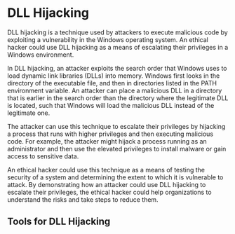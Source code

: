 # DLL Hijacking

DLL hijacking is a technique used by attackers to execute malicious code by exploiting a vulnerability in the Windows operating system. An ethical hacker could use DLL hijacking as a means of escalating their privileges in a Windows environment.

In DLL hijacking, an attacker exploits the search order that Windows uses to load dynamic link libraries (DLLs) into memory. Windows first looks in the directory of the executable file, and then in directories listed in the PATH environment variable. An attacker can place a malicious DLL in a directory that is earlier in the search order than the directory where the legitimate DLL is located, such that Windows will load the malicious DLL instead of the legitimate one.

The attacker can use this technique to escalate their privileges by hijacking a process that runs with higher privileges and then executing malicious code. For example, the attacker might hijack a process running as an administrator and then use the elevated privileges to install malware or gain access to sensitive data.

An ethical hacker could use this technique as a means of testing the security of a system and determining the extent to which it is vulnerable to attack. By demonstrating how an attacker could use DLL hijacking to escalate their privileges, the ethical hacker could help organizations to understand the risks and take steps to reduce them.

## Tools for DLL Hijacking